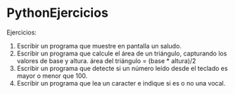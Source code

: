 # PythonEjercicios

Ejercicios:

1. Escribir un programa que muestre en pantalla un saludo.
5. Escribir un programa que calcule el área de un triángulo, capturando los valores de base y altura. 
área del triángulo = (base * altura)/2
19. Escribir un programa que detecte si un número leído desde el teclado es mayor o menor que 100.
22. Escribir un programa que lea un caracter e indique si es o no una vocal.
